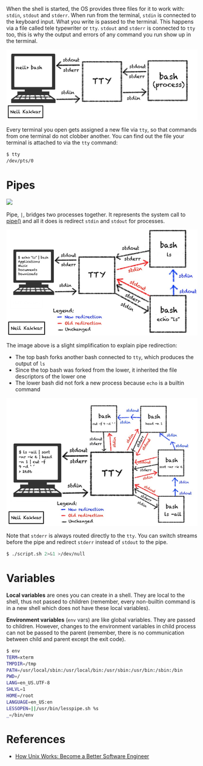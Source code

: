 When the shell is started, the OS provides three files for it to work with: `stdin`, `stdout` and `stderr`. When run from the terminal, `stdin` is connected to the keyboard input. What you write is passed to the terminal. This happens via a file called tele typewriter or `tty`. `stdout` and `stderr` is connected to `tty` too, this is why the output and errors of any command you run show up in the terminal.

![](img/tty.jpg)

Every terminal you open gets assigned a new file via `tty`, so that commands from one terminal do not clobber another. You can find out the file your terminal is attached to via the `tty` command:

```bash
$ tty
/dev/pts/0
```

# Pipes

![](https://drawings.jvns.ca/drawings/pipes.png)

Pipe, `|`, bridges two processes together. It represents the system call to [pipe()](https://man7.org/linux/man-pages/man2/pipe.2.html) and all it does is redirect `stdin` and `stdout` for processes.

![$ echo ls | bash](img/pipe-example-1.jpg)

The image above is a slight simplification to explain pipe redirection:
- The top bash forks another bash connected to `tty`, which produces the output of `ls`
- Since the top bash was forked from the lower, it inherited the file descriptors of the lower one
- The lower bash did not fork a new process because `echo` is a builtin command

![ls -ail | sort -nr -k 6 | head -n 1 | cut -f 9 -d ' '](img/pipe-example-2.jpg)

Note that `stderr` is always routed directly to the `tty`. You can switch streams before the pipe and redirect `stderr` instead of `stdout` to the pipe.

```bash
$ ./script.sh 2>&1 >/dev/null
```

# Variables

**Local variables** are ones you can create in a shell. They are local to the shell, thus not passed to children (remember, every non-builtin command is in a new shell which does not have these local variables).

**Environment variables** (`env` vars) are like global variables. They are passed to children. However, changes to the environment variables in child process can not be passed to the parent (remember, there is no communication between child and parent except the exit code).

```bash
$ env
TERM=xterm
TMPDIR=/tmp
PATH=/usr/local/sbin:/usr/local/bin:/usr/sbin:/usr/bin:/sbin:/bin
PWD=/
LANG=en_US.UTF-8
SHLVL=1
HOME=/root
LANGUAGE=en_US:en
LESSOPEN=||/usr/bin/lesspipe.sh %s
_=/bin/env
```

# References

- [How Unix Works: Become a Better Software Engineer](https://neilkakkar.com/unix.html)